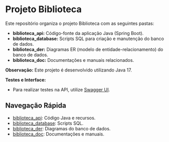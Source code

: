 # Projeto Biblioteca

Este repositório organiza o projeto Biblioteca com as seguintes pastas:

- **biblioteca_api:** Código-fonte da aplicação Java (Spring Boot).
- **biblioteca_database:** Scripts SQL para criação e manutenção do banco de dados.
- **biblioteca_der:** Diagramas ER (modelo de entidade-relacionamento) do banco de dados.
- **biblioteca_doc:** Documentações e manuais relacionados.

**Observação:** Este projeto é desenvolvido utilizando Java 17.

**Testes e Interface:**
- Para realizar testes na API, utilize [Swagger UI](http://localhost:8080/swagger-ui/index.html).

## Navegação Rápida

- [biblioteca_api](./biblioteca_api): Código Java e recursos.
- [biblioteca_database](./biblioteca_database): Scripts SQL.
- [biblioteca_der](./biblioteca_der): Diagramas do banco de dados.
- [biblioteca_doc](./biblioteca_doc): Documentações e manuais.